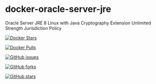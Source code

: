 # docker-oracle-server-jre
Oracle Server JRE 8 Linux with Java Cryptography Extension Unlimited Strength Jurisdiction Policy

[![Docker Stars](https://img.shields.io/docker/stars/sasah/oracle-server-jre.svg?maxAge=2592000?style=flat-square)](https://hub.docker.com/r/sasah/oracle-server-jre/)

[![Docker Pulls](https://img.shields.io/docker/pulls/sasah/oracle-server-jre.svg?maxAge=2592000?style=flat-square)](https://hub.docker.com/r/sasah/oracle-server-jre/)

[![GitHub issues](https://img.shields.io/github/issues/sasah/docker-oracle-server-jre.svg?maxAge=2592000?style=flat-square)](https://github.com/sasah/docker-oracle-server-jre)

[![GitHub forks](https://img.shields.io/github/forks/sasah/docker-oracle-server-jre.svg?style=flat-square&label=Fork&maxAge=2592000)](https://github.com/sasah/docker-oracle-server-jre)

[![GitHub stars](https://img.shields.io/github/stars/sasah/docker-oracle-server-jre.svg?style=flat-square&label=Star&maxAge=2592000)](https://github.com/sasah/docker-oracle-server-jre)
